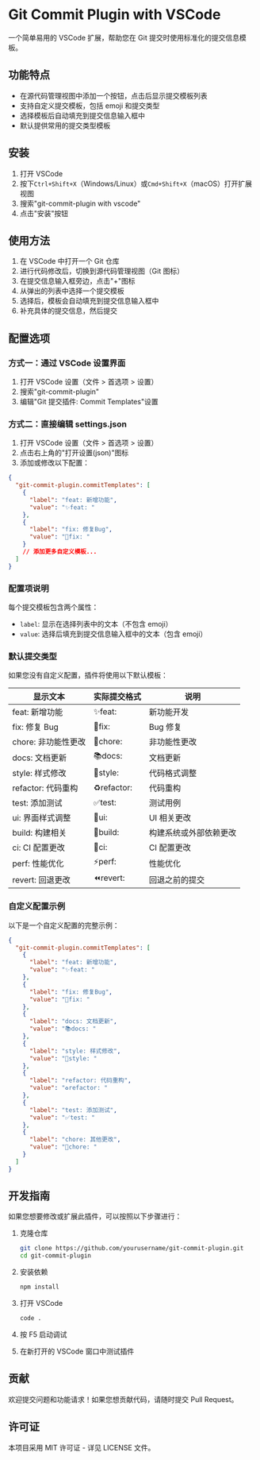 # Git Commit Plugin with VSCode

一个简单易用的 VSCode 扩展，帮助您在 Git 提交时使用标准化的提交信息模板。

## 功能特点

- 在源代码管理视图中添加一个按钮，点击后显示提交模板列表
- 支持自定义提交模板，包括 emoji 和提交类型
- 选择模板后自动填充到提交信息输入框中
- 默认提供常用的提交类型模板

## 安装

1. 打开 VSCode
2. 按下`Ctrl+Shift+X`（Windows/Linux）或`Cmd+Shift+X`（macOS）打开扩展视图
3. 搜索"git-commit-plugin with vscode"
4. 点击"安装"按钮

## 使用方法

1. 在 VSCode 中打开一个 Git 仓库
2. 进行代码修改后，切换到源代码管理视图（Git 图标）
3. 在提交信息输入框旁边，点击"+"图标
4. 从弹出的列表中选择一个提交模板
5. 选择后，模板会自动填充到提交信息输入框中
6. 补充具体的提交信息，然后提交

## 配置选项

### 方式一：通过 VSCode 设置界面

1. 打开 VSCode 设置（文件 > 首选项 > 设置）
2. 搜索"git-commit-plugin"
3. 编辑"Git 提交插件: Commit Templates"设置

### 方式二：直接编辑 settings.json

1. 打开 VSCode 设置（文件 > 首选项 > 设置）
2. 点击右上角的"打开设置(json)"图标
3. 添加或修改以下配置：

```json
{
  "git-commit-plugin.commitTemplates": [
    {
      "label": "feat: 新增功能",
      "value": "✨feat: "
    },
    {
      "label": "fix: 修复Bug",
      "value": "🐛fix: "
    }
    // 添加更多自定义模板...
  ]
}
```

### 配置项说明

每个提交模板包含两个属性：

- `label`: 显示在选择列表中的文本（不包含 emoji）
- `value`: 选择后填充到提交信息输入框中的文本（包含 emoji）

### 默认提交类型

如果您没有自定义配置，插件将使用以下默认模板：

| 显示文本            | 实际提交格式 | 说明                   |
| ------------------- | ------------ | ---------------------- |
| feat: 新增功能      | ✨feat:      | 新功能开发             |
| fix: 修复 Bug       | 🐛fix:       | Bug 修复               |
| chore: 非功能性更改 | 🚀chore:     | 非功能性更改           |
| docs: 文档更新      | 📚docs:      | 文档更新               |
| style: 样式修改     | 💄style:     | 代码格式调整           |
| refactor: 代码重构  | ♻️refactor:  | 代码重构               |
| test: 添加测试      | ✅test:      | 测试用例               |
| ui: 界面样式调整    | 🎨ui:        | UI 相关更改            |
| build: 构建相关     | 🔧build:     | 构建系统或外部依赖更改 |
| ci: CI 配置更改     | 🔨ci:        | CI 配置更改            |
| perf: 性能优化      | ⚡️perf:     | 性能优化               |
| revert: 回退更改    | ⏪️revert:   | 回退之前的提交         |

### 自定义配置示例

以下是一个自定义配置的完整示例：

```json
{
  "git-commit-plugin.commitTemplates": [
    {
      "label": "feat: 新增功能",
      "value": "✨feat: "
    },
    {
      "label": "fix: 修复Bug",
      "value": "🐛fix: "
    },
    {
      "label": "docs: 文档更新",
      "value": "📚docs: "
    },
    {
      "label": "style: 样式修改",
      "value": "💄style: "
    },
    {
      "label": "refactor: 代码重构",
      "value": "♻️refactor: "
    },
    {
      "label": "test: 添加测试",
      "value": "✅test: "
    },
    {
      "label": "chore: 其他更改",
      "value": "🚀chore: "
    }
  ]
}
```

## 开发指南

如果您想要修改或扩展此插件，可以按照以下步骤进行：

1. 克隆仓库

   ```bash
   git clone https://github.com/yourusername/git-commit-plugin.git
   cd git-commit-plugin
   ```

2. 安装依赖

   ```bash
   npm install
   ```

3. 打开 VSCode

   ```bash
   code .
   ```

4. 按 F5 启动调试

5. 在新打开的 VSCode 窗口中测试插件

## 贡献

欢迎提交问题和功能请求！如果您想贡献代码，请随时提交 Pull Request。

## 许可证

本项目采用 MIT 许可证 - 详见 LICENSE 文件。
